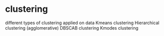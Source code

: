 # clustering
different types of clustering applied on data
Kmeans clustering
Hierarchical clustering (agglomerative)
DBSCAB clustering
Kmodes clustering
